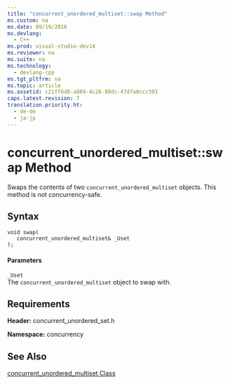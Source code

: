 ```yaml
---
title: "concurrent_unordered_multiset::swap Method"
ms.custom: na
ms.date: 09/19/2016
ms.devlang: 
  - C++
ms.prod: visual-studio-dev14
ms.reviewer: na
ms.suite: na
ms.technology: 
  - devlang-cpp
ms.tgt_pltfrm: na
ms.topic: article
ms.assetid: c21ff6d8-a869-4c26-88dc-47d7a0ccc501
caps.latest.revision: 7
translation.priority.ht: 
  - de-de
  - ja-jp
---
```

# concurrent_unordered_multiset::swap Method
Swaps the contents of two `concurrent_unordered_multiset` objects. This method is not concurrency-safe.  
  
## Syntax  
  
```  
void swap(  
   concurrent_unordered_multiset& _Uset  
);  
```  
  
#### Parameters  
 `_Uset`  
 The `concurrent_unordered_multiset` object to swap with.  
  
## Requirements  
 **Header:** concurrent_unordered_set.h  
  
 **Namespace:** concurrency  
  
## See Also  
 [concurrent_unordered_multiset Class](../vs140/concurrent_unordered_multiset-Class.md)